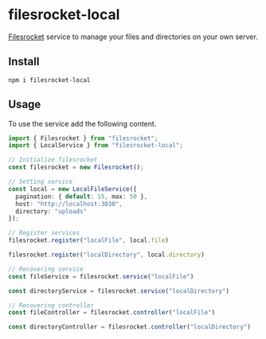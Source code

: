 # filesrocket-local
[Filesrocket](https://github.com/IvanZM123/filesrocket) service to manage your files and directories on your own server.

## Install

```
npm i filesrocket-local
```

## Usage

To use the service add the following content.

```ts
import { Filesrocket } from "filesrocket";
import { LocalService } from "filesrocket-local";

// Initialize filesrocket
const filesrocket = new Filesrocket();

// Setting service
const local = new LocalFileService({
  pagination: { default: 15, max: 50 },
  host: "http://localhost:3030",
  directory: "uploads"
});

// Register services
filesrocket.register("localFile", local.file)

filesrocket.register("localDirectory", local.directory)

// Recovering service
const fileService = filesrocket.service("localFile")

const directoryService = filesrocket.service("localDirectory")

// Recovering controller
const fileController = filesrocket.controller("localFile")

const directoryController = filesrocket.controller("localDirectory")
```
